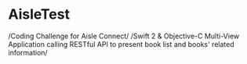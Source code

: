 # AisleTest

/Coding Challenge for Aisle Connect/
/Swift 2 & Objective-C Multi-View Application calling RESTful API to present book list and books' related information/
